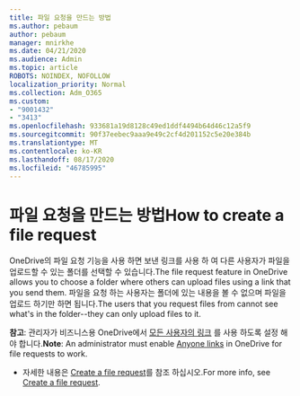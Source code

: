 ```yaml
---
title: 파일 요청을 만드는 방법
ms.author: pebaum
author: pebaum
manager: mnirkhe
ms.date: 04/21/2020
ms.audience: Admin
ms.topic: article
ROBOTS: NOINDEX, NOFOLLOW
localization_priority: Normal
ms.collection: Adm_O365
ms.custom:
- "9001432"
- "3413"
ms.openlocfilehash: 933681a19d8128c49ed1ddf4494b64d46c12a5f9
ms.sourcegitcommit: 90f37eebec9aaa9e49c2cf4d201152c5e20e384b
ms.translationtype: MT
ms.contentlocale: ko-KR
ms.lasthandoff: 08/17/2020
ms.locfileid: "46785995"
---
```

# <a name="how-to-create-a-file-request"></a><span data-ttu-id="ad617-102">파일 요청을 만드는 방법</span><span class="sxs-lookup"><span data-stu-id="ad617-102">How to create a file request</span></span>

<span data-ttu-id="ad617-103">OneDrive의 파일 요청 기능을 사용 하면 보낸 링크를 사용 하 여 다른 사용자가 파일을 업로드할 수 있는 폴더를 선택할 수 있습니다.</span><span class="sxs-lookup"><span data-stu-id="ad617-103">The file request feature in OneDrive allows you to choose a folder where others can upload files using a link that you send them.</span></span> <span data-ttu-id="ad617-104">파일을 요청 하는 사용자는 폴더에 있는 내용을 볼 수 없으며 파일을 업로드 하기만 하면 됩니다.</span><span class="sxs-lookup"><span data-stu-id="ad617-104">The users that you request files from cannot see what's in the folder--they can only upload files to it.</span></span>

<span data-ttu-id="ad617-105">**참고**: 관리자가 비즈니스용 OneDrive에서 [모든 사용자의 링크](https://docs.microsoft.com/sharepoint/turn-external-sharing-on-or-off) 를 사용 하도록 설정 해야 합니다.</span><span class="sxs-lookup"><span data-stu-id="ad617-105">**Note**: An administrator must enable [Anyone links](https://docs.microsoft.com/sharepoint/turn-external-sharing-on-or-off) in OneDrive for file requests to work.</span></span>

- <span data-ttu-id="ad617-106">자세한 내용은 [Create a file request](https://support.office.com/article/create-a-file-request-f54aa7f8-2589-4421-b351-d415fc3b83af)를 참조 하십시오.</span><span class="sxs-lookup"><span data-stu-id="ad617-106">For more info, see [Create a file request](https://support.office.com/article/create-a-file-request-f54aa7f8-2589-4421-b351-d415fc3b83af).</span></span>
